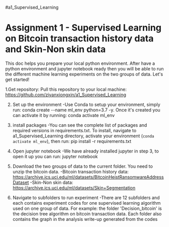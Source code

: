 #a1_Supervised_Learning
# Assignment 1 - Supervised Learning on Bitcoin transaction history data and Skin-Non skin data

This doc helps you prepare your local python environment. After have a python environment and jupyter notebook ready then you will be able to run the different machine learning experiments on the two groups of data. Let's get started! 

1.Get repository: Pull this repository to your local machine: https://github.com/ziyanxiongxin/a1_Supervised_Learning

2. Set up the environment
	-Use Conda to setup your environment, simply run: conda create --name ml_env python=3.7 -y. Once it's created you can activate it by running: conda activate ml_env

3. install packages
	-You can see the complete list of packages and required versions in requirements.txt. To install, navigate to a1_Supervised_Learning directory, activate your environment (`conda activate ml_env`), then run: pip install -r requirements.txt

4. Open jupyter notebook
	-We have already installed jupyter in step 3, to open it up you can run: jupyter notebook

5. Download the two groups of data to the current folder. You need to unzip the bitcoin data.
	-Bitcoin transaction history data: https://archive.ics.uci.edu/ml/datasets/BitcoinHeistRansomwareAddressDataset
	-Skin-Non skin data: https://archive.ics.uci.edu/ml/datasets/Skin+Segmentation

6. Navigate to subfolders to run experiment
	-There are 12 subfolders and each contains experiment codes for one supervised learning algorithm used on one group of data. For example: the folder 'Decision_bitcoin' is the decision tree algorithm on bitcoin transaction data. Each folder also contains the graph in the analysis write-up generated from the codes


 



